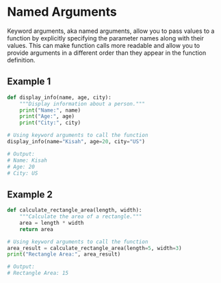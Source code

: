 # Named Arguments

Keyword arguments, aka named arguments, allow you to pass values to a function by explicitly specifying the parameter names along with their values. This can make function calls more readable and allow you to provide arguments in a different order than they appear in the function definition.

## Example 1

```py
def display_info(name, age, city):
    """Display information about a person."""
    print("Name:", name)
    print("Age:", age)
    print("City:", city)

# Using keyword arguments to call the function
display_info(name="Kisah", age=20, city="US")

# Output:
# Name: Kisah
# Age: 20
# City: US
```

## Example 2

```py
def calculate_rectangle_area(length, width):
    """Calculate the area of a rectangle."""
    area = length * width
    return area

# Using keyword arguments to call the function
area_result = calculate_rectangle_area(length=5, width=3)
print("Rectangle Area:", area_result)

# Output:
# Rectangle Area: 15
```
